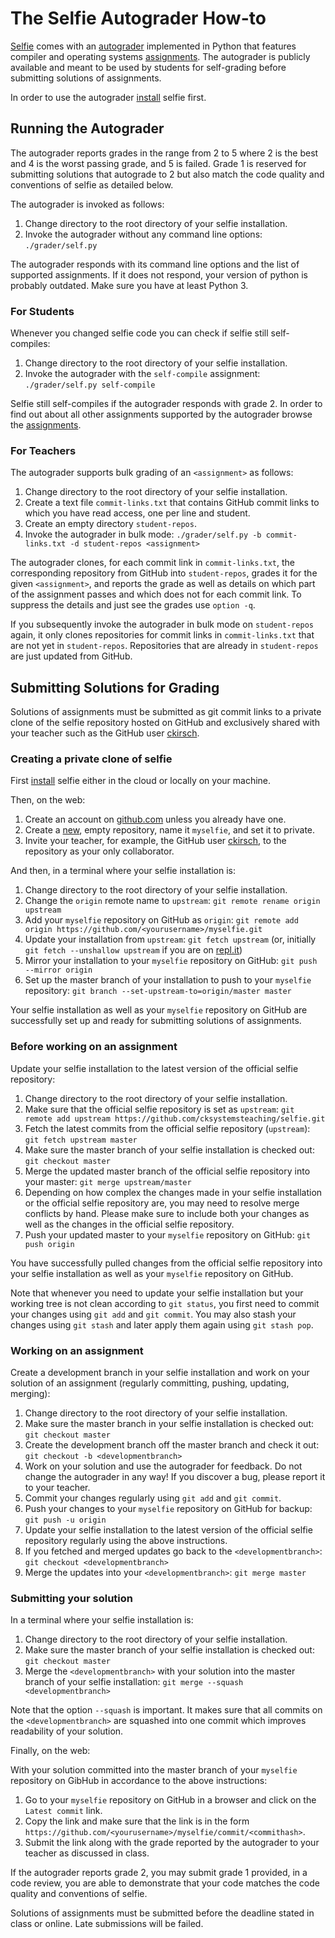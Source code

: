 # The Selfie Autograder How-to

[Selfie](http://selfie.cs.uni-salzburg.at) comes with an [autograder](self.py) implemented in Python that features compiler and operating systems [assignments](assignments). The autograder is publicly available and meant to be used by students for self-grading before submitting solutions of assignments.

In order to use the autograder [install](../README.md) selfie first.

## Running the Autograder

The autograder reports grades in the range from 2 to 5 where 2 is the best and 4 is the worst passing grade, and 5 is failed. Grade 1 is reserved for submitting solutions that autograde to 2 but also match the code quality and conventions of selfie as detailed below.

The autograder is invoked as follows:

1. Change directory to the root directory of your selfie installation.
2. Invoke the autograder without any command line options: `./grader/self.py`

The autograder responds with its command line options and the list of supported assignments. If it does not respond, your version of python is probably outdated. Make sure you have at least Python 3.

### For Students

Whenever you changed selfie code you can check if selfie still self-compiles:

1. Change directory to the root directory of your selfie installation.
2. Invoke the autograder with the `self-compile` assignment: `./grader/self.py self-compile`

Selfie still self-compiles if the autograder responds with grade 2. In order to find out about all other assignments supported by the autograder browse the [assignments](assignments).

### For Teachers

The autograder supports bulk grading of an `<assignment>` as follows:

1. Change directory to the root directory of your selfie installation.
2. Create a text file `commit-links.txt` that contains GitHub commit links to which you have read access, one per line and student.
3. Create an empty directory `student-repos`.
4. Invoke the autograder in bulk mode: `./grader/self.py -b commit-links.txt -d student-repos <assignment>`

The autograder clones, for each commit link in `commit-links.txt`, the corresponding repository from GitHub into `student-repos`, grades it for the given `<assignment>`, and reports the grade as well as details on which part of the assignment passes and which does not for each commit link. To suppress the details and just see the grades use `option -q`.

If you subsequently invoke the autograder in bulk mode on `student-repos` again, it only clones repositories for commit links in `commit-links.txt` that are not yet in `student-repos`. Repositories that are already in `student-repos` are just updated from GitHub.

## Submitting Solutions for Grading

Solutions of assignments must be submitted as git commit links to a private clone of the selfie repository hosted on GitHub and exclusively shared with your teacher such as the GitHub user [ckirsch](https://github.com/ckirsch).

### Creating a private clone of selfie

First [install](../README.md) selfie either in the cloud or locally on your machine.

Then, on the web:

1. Create an account on [github.com](https://github.com) unless you already have one.
2. Create a [new](https://github.com/new), empty repository, name it `myselfie`, and set it to private.
3. Invite your teacher, for example, the GitHub user [ckirsch](https://github.com/ckirsch), to the repository as your only collaborator.

And then, in a terminal where your selfie installation is:

1. Change directory to the root directory of your selfie installation.
2. Change the `origin` remote name to `upstream`: `git remote rename origin upstream`
3. Add your `myselfie` repository on GitHub as `origin`: `git remote add origin https://github.com/<yourusername>/myselfie.git`
4. Update your installation from `upstream`: `git fetch upstream` (or, initially `git fetch --unshallow upstream` if you are on [repl.it](https://repl.it))
5. Mirror your installation to your `myselfie` repository on GitHub: `git push --mirror origin`
6. Set up the master branch of your installation to push to your `myselfie` repository: `git branch --set-upstream-to=origin/master master`

Your selfie installation as well as your `myselfie` repository on GitHub are successfully set up and ready for submitting solutions of assignments.

### Before working on an assignment

Update your selfie installation to the latest version of the official selfie repository:

1. Change directory to the root directory of your selfie installation.
2. Make sure that the official selfie repository is set as `upstream`: `git remote add upstream https://github.com/cksystemsteaching/selfie.git`
3. Fetch the latest commits from the official selfie repository (`upstream`): `git fetch upstream master`
4. Make sure the master branch of your selfie installation is checked out: `git checkout master`
5. Merge the updated master branch of the official selfie repository into your master: `git merge upstream/master`
6. Depending on how complex the changes made in your selfie installation or the official selfie repository are, you may need to resolve merge conflicts by hand. Please make sure to include both your changes as well as the changes in the official selfie repository.
7. Push your updated master to your `myselfie` repository on GitHub: `git push origin`

You have successfully pulled changes from the official selfie repository into your selfie installation as well as your `myselfie` repository on GitHub.

Note that whenever you need to update your selfie installation but your working tree is not clean according to `git status`, you first need to commit your changes using `git add` and `git commit`. You may also stash your changes using `git stash` and later apply them again using `git stash pop`.

### Working on an assignment

Create a development branch in your selfie installation and work on your solution of an assignment (regularly committing, pushing, updating, merging):

1. Change directory to the root directory of your selfie installation.
2. Make sure the master branch in your selfie installation is checked out: `git checkout master`
3. Create the development branch off the master branch and check it out: `git checkout -b <developmentbranch>`
4. Work on your solution and use the autograder for feedback. Do not change the autograder in any way! If you discover a bug, please report it to your teacher.
5. Commit your changes regularly using `git add` and `git commit`.
6. Push your changes to your `myselfie` repository on GitHub for backup: `git push -u origin`
7. Update your selfie installation to the latest version of the official selfie repository regularly using the above instructions.
8. If you fetched and merged updates go back to the `<developmentbranch>`: `git checkout <developmentbranch>`
9. Merge the updates into your `<developmentbranch>`: `git merge master`

### Submitting your solution

In a terminal where your selfie installation is:

1. Change directory to the root directory of your selfie installation.
2. Make sure the master branch of your selfie installation is checked out: `git checkout master`
3. Merge the `<developmentbranch>` with your solution into the master branch of your selfie installation: `git merge --squash <developmentbranch>`

Note that the option `--squash` is important. It makes sure that all commits on the `<developmentbranch>` are squashed into one commit which improves readability of your solution.

Finally, on the web:

With your solution committed into the master branch of your `myselfie` repository on GibHub in accordance to the above instructions:

1. Go to your `myselfie` repository on GitHub in a browser and click on the `Latest commit` link.
2. Copy the link and make sure that the link is in the form `https://github.com/<yourusername>/myselfie/commit/<commithash>`.
3. Submit the link along with the grade reported by the autograder to your teacher as discussed in class.

If the autograder reports grade 2, you may submit grade 1 provided, in a code review, you are able to demonstrate that your code matches the code quality and conventions of selfie.

Solutions of assignments must be submitted before the deadline stated in class or online. Late submissions will be failed.